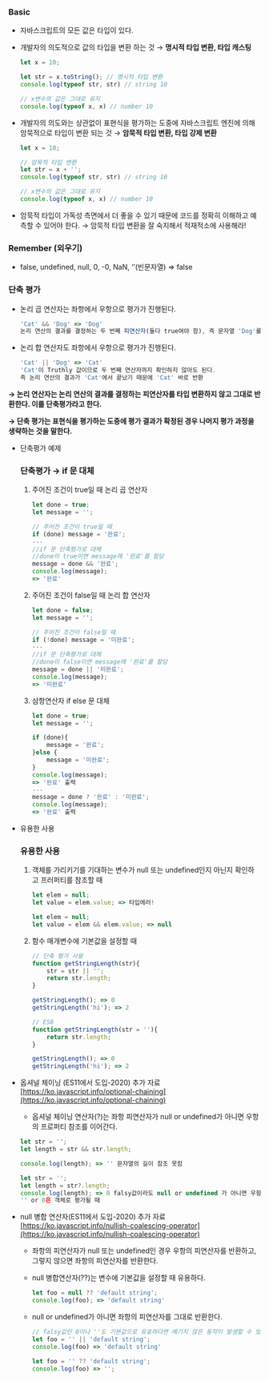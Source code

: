 ### Basic

- 자바스크립트의 모든 값은 타입이 있다.
- 개발자의 의도적으로 값의 타입을 변환 하는 것 → **명시적 타입 변환, 타입 캐스팅**
    
    ```jsx
    let x = 10;
    
    let str = x.toString(); // 명시적 타입 변환
    console.log(typeof str, str) // string 10
    
    // x변수의 값은 그대로 유지
    console.log(typeof x, x) // number 10
    ```
    
- 개발자의 의도와는 상관없이 표현식을 평가하는 도중에 자바스크립트 엔진에 의해 암묵적으로 타입이 변환 되는 것 → **암묵적 타입 변환, 타입 강제 변환**
    
    ```jsx
    let x = 10;
    
    // 암묵적 타입 변환
    let str = x + '';
    console.log(typeof str, str) // string 10
    
    // x변수의 값은 그대로 유지
    console.log(typeof x, x) // number 10
    ```
    
- 암묵적 타입이 가독성 측면에서 더 좋을 수 있기 때문에 코드를 정확히 이해하고 예측할 수 있어야 한다. → 암묵적 타입 변환을 잘 숙지해서 적재적소에 사용해라!

### Remember (외우기)

- false, undefined, null, 0, -0, NaN, ‘’(빈문자열) ⇒ false

### 단축 평가

- 논리 곱 연산자는 좌항에서 우항으로 평가가 진행된다.
    
    ```jsx
    'Cat' && 'Dog' => 'Dog'
    논리 연산의 결과를 결정하는 두 번째 피연산자(둘다 true여야 함), 즉 문자열 'Dog'를 그대로 반환한다.
    ```
    
- 논리 합 연산자도 좌항에서 우항으로 평가가 진행된다.
    
    ```jsx
    'Cat' || 'Dog' => 'Cat'
    'Cat'이 Truthly 값이므로 두 번째 연산자까지 확인하지 않아도 된다.
    즉 논리 연산의 결과가 'Cat'에서 끝났기 때문에 'Cat' 바로 반환
    ```
    

**→ 논리 연산자는 논리 연산의 결과를 결정하는 피연산자를 타입 변환하지 않고 그대로 반환한다. 이를 단축평가라고 한다.**

**→ 단축 평가는 표현식을 평가하는 도중에 평가 결과가 확정된 경우 나머지 평가 과정을 생략하는 것을 말한다.**

- 단축평가 예제
    
    ### 단축평가 → if 문 대체
    
    1. 주어진 조건이 true일 때 논리 곱 연산자
        
        ```jsx
        let done = true;
        let message = '';
        
        // 주어진 조건이 true일 때
        if (done) message = '완료';
        ---
        //if 문 단축평가로 대체
        //done이 true이면 message에 '완료'를 할당
        message = done && '완료';
        console.log(message);
        => '완료' 
        ```
        
    2. 주어진 조건이 false일 때 논리 합 연산자
        
        ```jsx
        let done = false;
        let message = '';
        
        // 주어진 조건이 false일 때
        if (!done) message = '미완료';
        ---
        //if 문 단축평가로 대체
        //done이 false이면 message에 '완료'를 할당
        message = done || '미완료';
        console.log(message);
        => '미완료' 
        ```
        
    3. 삼항연산자 if else 문 대체
        
        ```jsx
        let done = true;
        let message = '';
        
        if (done){
        	message = '완료';
        }else {
        	message = '미완료';
        }
        console.log(message);
        => '완료' 출력
        ---
        message = done ? '완료' : '미완료';
        console.log(message);
        => '완료' 출력
        ```
        
- 유용한 사용
    
    ### 유용한 사용
    
    1. 객체를 가리키기를 기대하는 변수가 null 또는 undefined인지 아닌지 확인하고 프러퍼티를 참조할 때
        
        ```jsx
        let elem = null;
        let value = elem.value; => 타입에러!
        
        let elem = null;
        let value = elem && elem.value; => null
        ```
        
    2. 함수 매개변수에 기본값을 설정할 때
        
        ```jsx
        // 단축 평가 사용
        function getStringLength(str){
        	str = str || '';
        	return str.length;
        }
        
        getStringLength(); => 0
        getStringLength('hi'); => 2
        
        // ES6 
        function getStringLength(str = ''){
        	return str.length;
        }
        
        getStringLength(); => 0
        getStringLength('hi'); => 2
        
        ```
- 옵셔널 체이닝 (ES11에서 도입-2020) 추가 자료 [https://ko.javascript.info/optional-chaining](https://ko.javascript.info/optional-chaining)
    - 옵셔널 체이닝 연산자(?)는 좌항 피연산자가 null or undefined가 아니면 우항의 프로퍼티 참조를 이어간다.
    
    ```jsx
    let str = '';
    let length = str && str.length;
    
    console.log(length); => '' 문자열의 길이 참조 못함
    
    let str = '';
    let length = str?.length;
    console.log(length); => 0 falsy값이라도 null or undefined 가 아니면 우항의 참조를 이어간다.
    '' or 0은 객체로 평가될 때
    ```
    
- null 병합 연산자(ES11에서 도입-2020) 추가 자료 [https://ko.javascript.info/nullish-coalescing-operator](https://ko.javascript.info/nullish-coalescing-operator)
    - 좌항의 피연산자가 null 또는 undefined인 경우 우항의 피연산자를 반환하고, 그렇지 않으면 좌항의 피연산자를 반환한다.
    - null 병합연산자(??)는 변수에 기본값을 설정할 때 유용하다.
        
        ```jsx
        let foo = null ?? 'default string';
        console.log(foo); => 'default string'
        ```
        
    - null or undefined가 아니면 좌항의 피연산자를 그대로 반환한다.
        
        ```jsx
        // falsy값인 0이나 ''도 기본값으로 유효하다면 예기치 않은 동작이 발생할 수 있다.
        let foo = '' || 'default string';
        console.log(foo) => 'default string'
        
        let foo = '' ?? 'default string';
        console.log(foo) => '';
        ```
